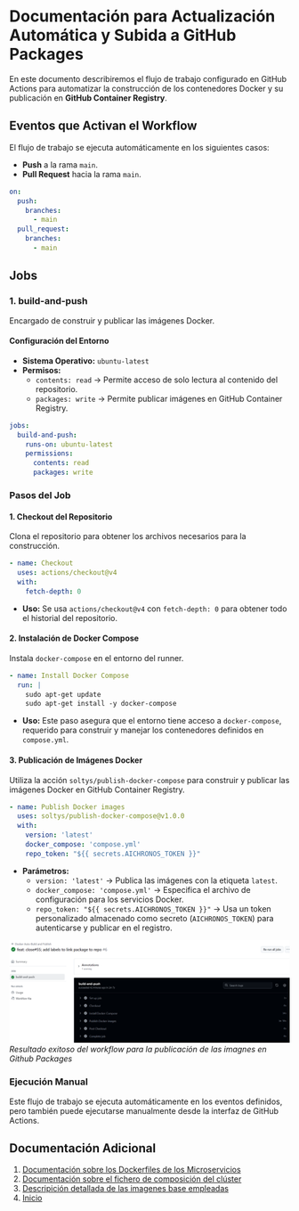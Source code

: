 # Documentación para Actualización Automática y Subida a GitHub Packages

En este documento describiremos el flujo de trabajo configurado en GitHub Actions para automatizar la construcción de los contenedores Docker y su publicación en **GitHub Container Registry**.

## Eventos que Activan el Workflow

El flujo de trabajo se ejecuta automáticamente en los siguientes casos:
- **Push** a la rama `main`.
- **Pull Request** hacia la rama `main`.

```yaml
on:
  push:
    branches:
      - main
  pull_request:
    branches:
      - main
```

## Jobs

### 1. **build-and-push**
Encargado de construir y publicar las imágenes Docker.

#### **Configuración del Entorno**
- **Sistema Operativo:** `ubuntu-latest`
- **Permisos:**
  - `contents: read` → Permite acceso de solo lectura al contenido del repositorio.
  - `packages: write` → Permite publicar imágenes en GitHub Container Registry.

```yaml
jobs:
  build-and-push:
    runs-on: ubuntu-latest
    permissions:
      contents: read
      packages: write
```

### Pasos del Job

#### **1. Checkout del Repositorio**
Clona el repositorio para obtener los archivos necesarios para la construcción.

```yaml
- name: Checkout
  uses: actions/checkout@v4
  with:
    fetch-depth: 0
```

- **Uso:** Se usa `actions/checkout@v4` con `fetch-depth: 0` para obtener todo el historial del repositorio.

#### **2. Instalación de Docker Compose**
Instala `docker-compose` en el entorno del runner.

```yaml
- name: Install Docker Compose
  run: |
    sudo apt-get update
    sudo apt-get install -y docker-compose
```

- **Uso:** Este paso asegura que el entorno tiene acceso a `docker-compose`, requerido para construir y manejar los contenedores definidos en `compose.yml`.

#### **3. Publicación de Imágenes Docker**
Utiliza la acción `soltys/publish-docker-compose` para construir y publicar las imágenes Docker en GitHub Container Registry.

```yaml
- name: Publish Docker images
  uses: soltys/publish-docker-compose@v1.0.0
  with:
    version: 'latest'
    docker_compose: 'compose.yml'
    repo_token: "${{ secrets.AICHRONOS_TOKEN }}"
```

- **Parámetros:**
  - `version: 'latest'` → Publica las imágenes con la etiqueta `latest`.
  - `docker_compose: 'compose.yml'` → Especifica el archivo de configuración para los servicios Docker.
  - `repo_token: "${{ secrets.AICHRONOS_TOKEN }}"` → Usa un token personalizado almacenado como secreto (`AICHRONOS_TOKEN`) para autenticarse y publicar en el registro.


![Release Package Action](../hito4/imgs/releas_package_action.PNG)  
*Resultado exitoso del workflow para la publicación de las imagnes en Github Packages*


### Ejecución Manual
Este flujo de trabajo se ejecuta automáticamente en los eventos definidos, pero también puede ejecutarse manualmente desde la interfaz de GitHub Actions.


## Documentación Adicional

1. [Documentación sobre los Dockerfiles de los Microservicios](dockerfiles.md)
2. [Documentación sobre el fichero de composición del clúster](compose.md)
3. [Descripición detallada de las imagenes base empleadas](base_image.md)
4. [Inicio](../../README.md)